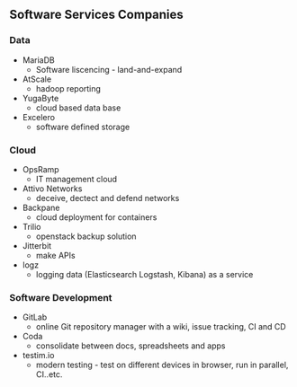 ## Software Services Companies

### Data
* MariaDB
	* Software liscencing - land-and-expand 
* AtScale
	* hadoop reporting
* YugaByte
	* cloud based data base
* Excelero
	* software defined storage

### Cloud
* OpsRamp
	* IT management cloud
* Attivo Networks
	* deceive, dectect and defend networks
* Backpane 
	* cloud deployment for containers
* Trilio
	* openstack backup solution
* Jitterbit
	* make APIs
* logz
	* logging data (Elasticsearch Logstash, Kibana) as a service


### Software Development
* GitLab
	* online Git repository manager with a wiki, issue tracking, CI and CD
* Coda
	* consolidate between docs, spreadsheets and apps
* testim.io
	* modern testing - test on different devices in browser, run in parallel, CI..etc.